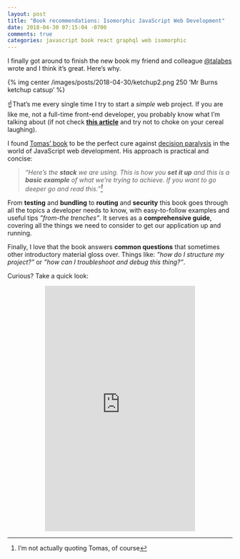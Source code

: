```yaml
---
layout: post
title: "Book recommendations: Isomorphic JavaScript Web Development"
date: 2018-04-30 07:15:04 -0700
comments: true
categories: javascript book react graphql web isomorphic
---
```


I finally got around to finish the new book my friend and colleague [@talabes][1] wrote and I think it’s great. Here’s why.

<!--more-->

{% img center /images/posts/2018-04-30/ketchup2.png 250 ’Mr Burns ketchup catsup’ %}

☝That’s me every single time I try to start a _simple_ web project. If you are like me, not a full-time front-end developer, you probably know what I’m talking about (if not check **[this article][2]** and try not to choke on your cereal laughing).

I found [Tomas’ book][3] to be the perfect cure against [decision paralysis][4] in the world of JavaScript web development. His approach is practical and concise: 

> _“Here’s the **stack** we are using. This is how you **set it up** and this is a **basic example** of what we’re trying to achieve. If you want to go deeper go and read this.”[^1]_

From **testing** and **bundling** to **routing** and **security** this book goes through all the topics a developer needs to know, with easy-to-follow examples and useful tips _”from-the trenches”_. It serves as a **comprehensive guide**, covering all the things we need to consider to get our application up and running.

Finally, I love that the book answers **common questions** that sometimes other introductory material gloss over. Things like: _”how do I structure my project?”_ or _”how can I troubleshoot and debug this thing?”_.

Curious? Take a quick look:

<iframe type="text/html" width="336" height="550" frameborder="0" allowfullscreen style="margin: auto; display: block; max-width:100%" src="https://read.amazon.com/kp/card?asin=B01DWFRFVG&preview=inline&linkCode=kpe&ref_=cm_sw_r_kb_dp_atY5Ab9H5Y5ZH" ></iframe>

[^1]:	I’m not actually quoting Tomas, of course

[1]:	http://tomasalabes.me/
[2]:	https://hackernoon.com/how-it-feels-to-learn-javascript-in-2016-d3a717dd577f
[3]:	https://read.amazon.com/kp/embed?asin=B01DWFRFVG&preview=newtab&linkCode=kpe&ref_=cm_sw_r_kb_dp_atY5Ab9H5Y5ZH
[4]:	https://xkcd.com/1801/